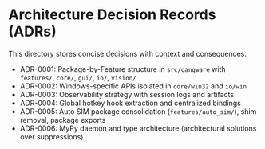 # Architecture Decision Records (ADRs)

This directory stores concise decisions with context and consequences.

- ADR-0001: Package-by-Feature structure in `src/gangware` with `features/`, `core/`, `gui/`, `io/`, `vision/`
- ADR-0002: Windows-specific APIs isolated in `core/win32` and `io/win`
- ADR-0003: Observability strategy with session logs and artifacts
- ADR-0004: Global hotkey hook extraction and centralized bindings
- ADR-0005: Auto SIM package consolidation (`features/auto_sim/`), shim removal, package exports
- ADR-0006: MyPy daemon and type architecture (architectural solutions over suppressions)
